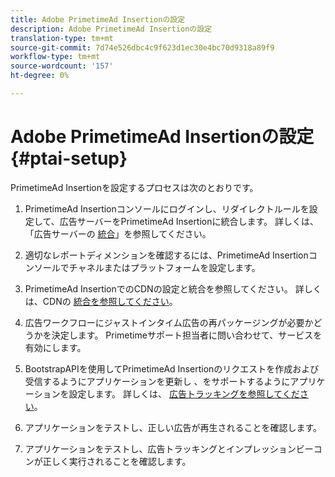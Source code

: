 ```yaml
---
title: Adobe PrimetimeAd Insertionの設定
description: Adobe PrimetimeAd Insertionの設定
translation-type: tm+mt
source-git-commit: 7d74e526dbc4c9f623d1ec30e4bc70d9318a89f9
workflow-type: tm+mt
source-wordcount: '157'
ht-degree: 0%

---
```



# Adobe PrimetimeAd Insertionの設定 {#ptai-setup}

PrimetimeAd Insertionを設定するプロセスは次のとおりです。

1. PrimetimeAd Insertionコンソールにログインし、リダイレクトルールを設定して、広告サーバーをPrimetimeAd Insertionに統合します。 詳しくは、「広告サーバーの [統合](integrate-ad-server.md)」を参照してください。

1. 適切なレポートディメンションを確認するには、PrimetimeAd Insertionコンソールでチャネルまたはプラットフォームを設定します。

1. PrimetimeAd InsertionでのCDNの設定と統合を参照してください。 詳しくは、CDNの [統合を参照してください](integrate-cdn.md)。

1. 広告ワークフローにジャストインタイム広告の再パッケージングが必要かどうかを決定します。 Primetimeサポート担当者に問い合わせて、サービスを有効にします。

1. BootstrapAPIを使用してPrimetimeAd Insertionのリクエストを作成および受信するようにアプリケーションを更新し [](/help/dynamic-ad-insertion/msapi-topics/ms-getting-started/ms-api-query-params.md) 、をサポートするようにアプリケーションを設定します。 詳しくは、 [広告トラッキングを参照してください](set-up-ad-tracking.md)。

1. アプリケーションをテストし、正しい広告が再生されることを確認します。 <!-- using the [Debugging tools](troubleshoot-and-debug.md).-->

1. アプリケーションをテストし、広告トラッキングとインプレッションビーコンが正しく実行されることを確認します。<!-- using the [Reporting](reporting-and-billing.md).-->
